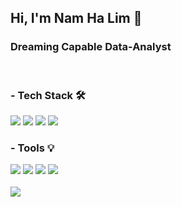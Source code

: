 <div>
  <h2>Hi, I'm Nam Ha Lim 👋</h2>
  <h3>Dreaming Capable Data-Analyst</h3>
</div>

<br>

<div>
  <h3>- Tech Stack 🛠</h3>
  <img src="https://img.shields.io/badge/Python-3776AB?&style=plastic&logo=python&logoColor=white">
  <img src="https://img.shields.io/badge/R-276DC3?&style=plastic&logo=r&logoColor=white">
  <img src="https://img.shields.io/badge/HTML5-E34F26?&style=plastic&logo=html5&logoColor=white">
  <img src="https://img.shields.io/badge/CSS3-1572B6?&style=plastic&logo=css3&logoColor=white">
</div>

<div>
  <h3>- Tools 💡</h3>
  <img src="https://img.shields.io/badge/Jupyter-F37626?&style=plastic&logo=jupyter&logoColor=white">
  <img src="https://img.shields.io/badge/RStudio-75AADB?&style=plastic&logo=rstudio&logoColor=white">
  <img src="https://img.shields.io/badge/VSCode-007ACC?&style=plastic&logo=visual-studio-code&logoColor=white">
  <img src="https://img.shields.io/badge/PyCharm-000000?&style=plastic&logo=pycharm&logoColor=white">
</div>

<br>

<img align="center" src="https://github-profile-summary-cards.vercel.app/api/cards/profile-details?username=nam9296&theme=nord_bright">

